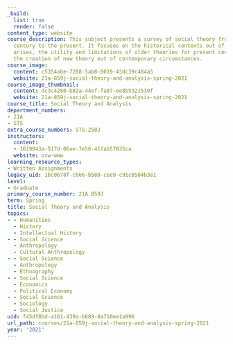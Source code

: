 ```yaml
---
_build:
  list: true
  render: false
content_type: website
course_description: This subject presents a survey of social theory from the 17th
  century to the present. It focuses on the historical contexts out of which theory
  arises, the utility and limitations of older theories for present conditions, and
  the creation of new theory out of contemporary circumstances.
course_image:
  content: c5354abe-7288-5ab8-0039-43dc39c484a5
  website: 21a-859j-social-theory-and-analysis-spring-2021
course_image_thumbnail:
  content: dc3c4280-b82a-44ef-fa87-ee8b5321539f
  website: 21a-859j-social-theory-and-analysis-spring-2021
course_title: Social Theory and Analysis
department_numbers:
- 21A
- STS
extra_course_numbers: STS.250J
instructors:
  content:
  - 1619043a-517d-06ae-7e56-41fab57835ca
  website: ocw-www
learning_resource_types:
- Written Assignments
legacy_uid: 1bc0678f-c666-b580-cee9-c91c8584b3e1
level:
- Graduate
primary_course_number: 21A.859J
term: Spring
title: Social Theory and Analysis
topics:
- - Humanities
  - History
  - Intellectual History
- - Social Science
  - Anthropology
  - Cultural Anthropology
- - Social Science
  - Anthropology
  - Ethnography
- - Social Science
  - Economics
  - Political Economy
- - Social Science
  - Sociology
  - Social Justice
uid: f45df8bd-a161-439a-b689-8a710ee1a996
url_path: courses/21a-859j-social-theory-and-analysis-spring-2021
year: '2021'
---
```

